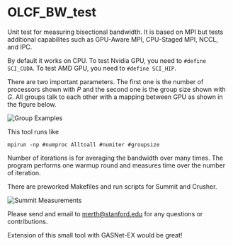 # OLCF_BW_test
Unit test for measuring bisectional bandwidth. It is based on MPI but tests additional capabilites such as GPU-Aware MPI, CPU-Staged MPI, NCCL, and IPC.

By default it works on CPU. To test Nvidia GPU, you need to ```#define SCI_CUDA```. To test AMD GPU, you need to ```#define SCI_HIP```.

There are two important parameters. The first one is the number of processors shown with $P$ and the second one is the group size shown with $G$. All groups talk to each other with a mapping between GPU as shown in the figure below.

![Group Examples](https://github.com/merthidayetoglu/OLCF_BW_test/blob/main/images/group_examples.png)

This tool runs like
```
mpirun -np #numproc Alltoall #numiter #groupsize
```

Number of iterations is for averaging the bandwidth over many times. The program performs one warmup round and measures time over the number of iteration.

There are preworked Makefiles and run scripts for Summit and Crusher.

![Summit Measurements](https://github.com/merthidayetoglu/OLCF_BW_test/blob/main/images/summit_measurement.png)

Please send and email to [merth@stanford.edu](merth@stanford.edu) for any questions or contributions.

Extension of this small tool with GASNet-EX would be great!
